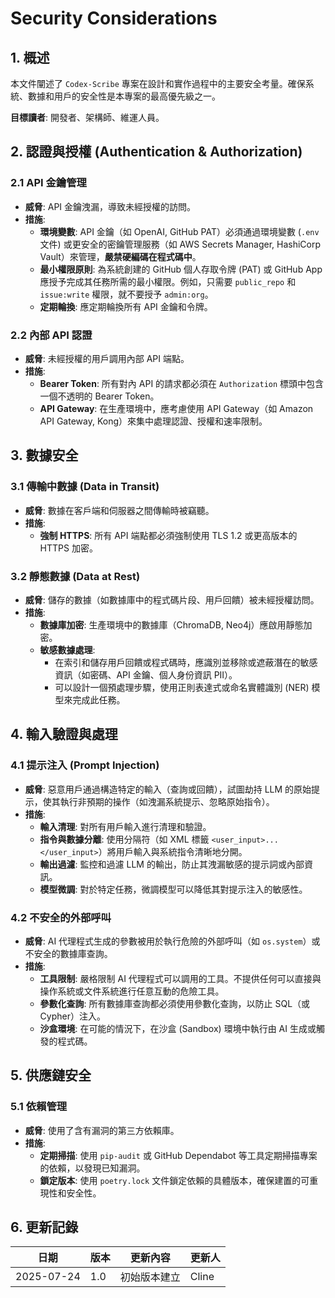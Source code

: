 # Security Considerations

## 1. 概述

本文件闡述了 `Codex-Scribe` 專案在設計和實作過程中的主要安全考量。確保系統、數據和用戶的安全性是本專案的最高優先級之一。

**目標讀者**: 開發者、架構師、維運人員。

## 2. 認證與授權 (Authentication & Authorization)

### 2.1 API 金鑰管理
- **威脅**: API 金鑰洩漏，導致未經授權的訪問。
- **措施**:
    - **環境變數**: API 金鑰（如 OpenAI, GitHub PAT）必須通過環境變數 (`.env` 文件) 或更安全的密鑰管理服務（如 AWS Secrets Manager, HashiCorp Vault）來管理，**嚴禁硬編碼在程式碼中**。
    - **最小權限原則**: 為系統創建的 GitHub 個人存取令牌 (PAT) 或 GitHub App 應授予完成其任務所需的最小權限。例如，只需要 `public_repo` 和 `issue:write` 權限，就不要授予 `admin:org`。
    - **定期輪換**: 應定期輪換所有 API 金鑰和令牌。

### 2.2 內部 API 認證
- **威脅**: 未經授權的用戶調用內部 API 端點。
- **措施**:
    - **Bearer Token**: 所有對內 API 的請求都必須在 `Authorization` 標頭中包含一個不透明的 Bearer Token。
    - **API Gateway**: 在生產環境中，應考慮使用 API Gateway（如 Amazon API Gateway, Kong）來集中處理認證、授權和速率限制。

## 3. 數據安全

### 3.1 傳輸中數據 (Data in Transit)
- **威脅**: 數據在客戶端和伺服器之間傳輸時被竊聽。
- **措施**:
    - **強制 HTTPS**: 所有 API 端點都必須強制使用 TLS 1.2 或更高版本的 HTTPS 加密。

### 3.2 靜態數據 (Data at Rest)
- **威脅**: 儲存的數據（如數據庫中的程式碼片段、用戶回饋）被未經授權訪問。
- **措施**:
    - **數據庫加密**: 生產環境中的數據庫（ChromaDB, Neo4j）應啟用靜態加密。
    - **敏感數據處理**:
        - 在索引和儲存用戶回饋或程式碼時，應識別並移除或遮蔽潛在的敏感資訊（如密碼、API 金鑰、個人身份資訊 PII）。
        - 可以設計一個預處理步驟，使用正則表達式或命名實體識別 (NER) 模型來完成此任務。

## 4. 輸入驗證與處理

### 4.1 提示注入 (Prompt Injection)
- **威脅**: 惡意用戶通過構造特定的輸入（查詢或回饋），試圖劫持 LLM 的原始提示，使其執行非預期的操作（如洩漏系統提示、忽略原始指令）。
- **措施**:
    - **輸入清理**: 對所有用戶輸入進行清理和驗證。
    - **指令與數據分離**: 使用分隔符（如 XML 標籤 `<user_input>...</user_input>`）將用戶輸入與系統指令清晰地分開。
    - **輸出過濾**: 監控和過濾 LLM 的輸出，防止其洩漏敏感的提示詞或內部資訊。
    - **模型微調**: 對於特定任務，微調模型可以降低其對提示注入的敏感性。

### 4.2 不安全的外部呼叫
- **威脅**: AI 代理程式生成的參數被用於執行危險的外部呼叫（如 `os.system`）或不安全的數據庫查詢。
- **措施**:
    - **工具限制**: 嚴格限制 AI 代理程式可以調用的工具。不提供任何可以直接與操作系統或文件系統進行任意互動的危險工具。
    - **參數化查詢**: 所有數據庫查詢都必須使用參數化查詢，以防止 SQL（或 Cypher）注入。
    - **沙盒環境**: 在可能的情況下，在沙盒 (Sandbox) 環境中執行由 AI 生成或觸發的程式碼。

## 5. 供應鏈安全

### 5.1 依賴管理
- **威脅**: 使用了含有漏洞的第三方依賴庫。
- **措施**:
    - **定期掃描**: 使用 `pip-audit` 或 GitHub Dependabot 等工具定期掃描專案的依賴，以發現已知漏洞。
    - **鎖定版本**: 使用 `poetry.lock` 文件鎖定依賴的具體版本，確保建置的可重現性和安全性。

## 6. 更新記錄

| 日期       | 版本 | 更新內容           | 更新人 |
|------------|------|--------------------|--------|
| 2025-07-24 | 1.0  | 初始版本建立       | Cline  |
